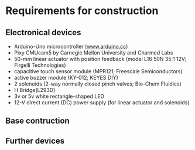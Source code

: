 # Requirements for construction

## Electronical devices

- Arduino-Uno microcontroller (www.arduino.cc)
- Pixy CMUcam5 by Carnegie Mellon University and Charmed Labs
- 50-mm linear actuator with position feedback (model L16 50N 35:1 12V; Firgelli Technologies)
- capacitive touch sensor module (MPR121; Freescale Semiconductors)
- active buzzer module (KY-012; KEYES DIY)
- 2 solenoids (2-way normally closed pinch valves; Bio-Chem Fluidics)
- H Bridge(L293D)
- 3v or 5v white rectangle-shaped LED
- 12-V direct current (DC) power supply (for linear actuator and solenoids)


## Base contruction

## Further devices 
